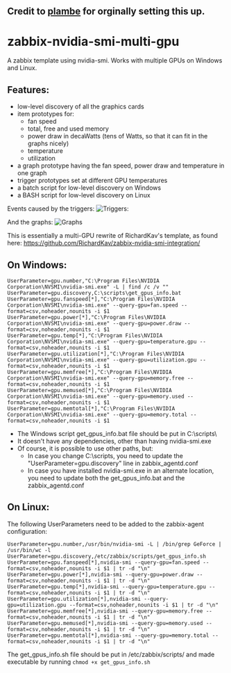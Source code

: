 ## Credit to [plambe](https://github.com/plambe/zabbix-nvidia-smi-multi-gpu/) for orginally setting this up.

# zabbix-nvidia-smi-multi-gpu
A zabbix template using nvidia-smi. Works with multiple GPUs on Windows and Linux. 

## Features: 

- low-level discovery of all the graphics cards
- item prototypes for:
  - fan speed
  - total, free and used memory
  - power draw in decaWatts (tens of Watts, so that it can fit in the graphs nicely)
  - temperature
  - utilization
- a graph prototype having the fan speed, power draw and temperature in one graph
- trigger prototypes set at different GPU temperatures
- a batch script for low-level discovery on Windows
- a BASH script for low-level discovery on Linux

Events caused by the triggers:
![Triggers:](https://steemitimages.com/DQmNbgRSxa7LRbaaJszCdHbDEPM5wwCpKGUFJtibWEsBwTY/image.png)

And the graphs: 
![Graphs](https://steemitimages.com/DQmPSwfNoERQ13wrR8YeqdjSfDJpAiECXKSMzUjwaoLYkaG/image.png)

This is essentially a multi-GPU rewrite of RichardKav's template, as found here: https://github.com/RichardKav/zabbix-nvidia-smi-integration/

## On Windows:

```
UserParameter=gpu.number,"C:\Program Files\NVIDIA Corporation\NVSMI\nvidia-smi.exe" -L | find /c /v ""
UserParameter=gpu.discovery,C:\scripts\get_gpus_info.bat
UserParameter=gpu.fanspeed[*],"C:\Program Files\NVIDIA Corporation\NVSMI\nvidia-smi.exe" --query-gpu=fan.speed --format=csv,noheader,nounits -i $1
UserParameter=gpu.power[*],"C:\Program Files\NVIDIA Corporation\NVSMI\nvidia-smi.exe" --query-gpu=power.draw --format=csv,noheader,nounits -i $1
UserParameter=gpu.temp[*],"C:\Program Files\NVIDIA Corporation\NVSMI\nvidia-smi.exe" --query-gpu=temperature.gpu --format=csv,noheader,nounits -i $1
UserParameter=gpu.utilization[*],"C:\Program Files\NVIDIA Corporation\NVSMI\nvidia-smi.exe" --query-gpu=utilization.gpu --format=csv,noheader,nounits -i $1
UserParameter=gpu.memfree[*],"C:\Program Files\NVIDIA Corporation\NVSMI\nvidia-smi.exe" --query-gpu=memory.free --format=csv,noheader,nounits -i $1
UserParameter=gpu.memused[*],"C:\Program Files\NVIDIA Corporation\NVSMI\nvidia-smi.exe" --query-gpu=memory.used --format=csv,noheader,nounits -i $1
UserParameter=gpu.memtotal[*],"C:\Program Files\NVIDIA Corporation\NVSMI\nvidia-smi.exe" --query-gpu=memory.total --format=csv,noheader,nounits -i $1
```

* The Windows script get_gpus_info.bat file should be put in C:\scripts\
* It doesn't have any dependencies, other than having nvidia-smi.exe
* Of course, it is possible to use other paths, but: 
  * In case you change C:\scripts\, you need to update the "UserParameter=gpu.discovery" line in zabbix_agentd.conf
  * In case you have installed nvidia-smi.exe in an alternate location, you need to update both the get_gpus_info.bat and the zabbix_agentd.conf

## On Linux: 

The following UserParameters need to be added to the zabbix-agent configuration: 

```
UserParameter=gpu.number,/usr/bin/nvidia-smi -L | /bin/grep GeForce | /usr/bin/wc -l
UserParameter=gpu.discovery,/etc/zabbix/scripts/get_gpus_info.sh
UserParameter=gpu.fanspeed[*],nvidia-smi --query-gpu=fan.speed --format=csv,noheader,nounits -i $1 | tr -d "\n"
UserParameter=gpu.power[*],nvidia-smi --query-gpu=power.draw --format=csv,noheader,nounits -i $1 | tr -d "\n"
UserParameter=gpu.temp[*],nvidia-smi --query-gpu=temperature.gpu --format=csv,noheader,nounits -i $1 | tr -d "\n"
UserParameter=gpu.utilization[*],nvidia-smi --query-gpu=utilization.gpu --format=csv,noheader,nounits -i $1 | tr -d "\n"
UserParameter=gpu.memfree[*],nvidia-smi --query-gpu=memory.free --format=csv,noheader,nounits -i $1 | tr -d "\n"
UserParameter=gpu.memused[*],nvidia-smi --query-gpu=memory.used --format=csv,noheader,nounits -i $1 | tr -d "\n"
UserParameter=gpu.memtotal[*],nvidia-smi --query-gpu=memory.total --format=csv,noheader,nounits -i $1 | tr -d "\n"
```

The get_gpus_info.sh file should be put in /etc/zabbix/scripts/ and made executable by running ```chmod +x get_gpus_info.sh```


